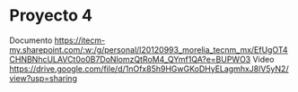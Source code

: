 # Proyecto 4
Documento https://itecm-my.sharepoint.com/:w:/g/personal/l20120993_morelia_tecnm_mx/EfUgOT4CHNBNhcULAVCt0o0B7DoNlomzQtRoM4_QYmf1QA?e=BUPWO3
Video https://drive.google.com/file/d/1nOfx85h9HGwGKoDHyELagmhxJ8lV5yN2/view?usp=sharing

